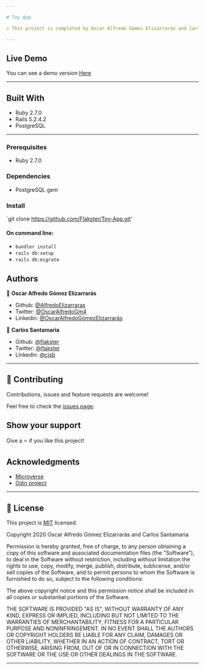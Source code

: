 ```yaml
---

# Toy App

> This project is completed by Oscar Alfredo Gómez Elizarrarás and Carlos Santamaría, in partial requirements of the Microverse cirriculum. 

---
```


## Live Demo

You can see a demo version [Here](https://shrouded-lake-20229.herokuapp.com/)

---

## Built With

- Ruby 2.7.0
- Rails 5.2.4.2
- PostgreSQL

---

### Prerequisites

- Ruby 2.7.0

### Dependencies

- PostgreSQL gem


### Install

`git clone https://github.com/Flakster/Toy-App.git'

#### On command line:
- `bundler install`
- `rails db:setup`
- `rails db:migrate`

## Authors

👤 **Oscar Alfredo Gómez Elizarrarás**

- Github: [@AlfredoElizarraras](https://github.com/AlfredoElizarraras)
- Twitter: [@OscarAlfredoGm4](https://twitter.com/OscarAlfredoGm4)
- Linkedin: [@OscarAlfredoGómezElizarrarás](https://mx.linkedin.com/in/oscar-alfredo-gomez-elizarraras)

👤 **Carlos Santamaria**

- Github: [@flakster](https://github.com/flakster)
- Twitter: [@flakster](https://twitter.com/flakster)
- Linkedin: [@cjsb](https://www.linkedin.com/in/cjsb)
---

## 🤝 Contributing

Contributions, issues and feature requests are welcome!

Feel free to check the [issues page](https://github.com/Flakster/Toy-App/issues).

## Show your support

Give a ⭐️ if you like this project!

## Acknowledgments

- [Microverse](https://microverse.org)
- [Odin project](https://www.theodinproject.com/)

---

## 📝 License

This project is [MIT](https://github.com/Flakster/Toy-App/blob/master/LICENSE) licensed.

Copyright 2020 Oscar Alfredo Gómez Elizarrarás and Carlos Santamaria

Permission is hereby granted, free of charge, to any person obtaining a copy of this software and associated documentation files (the "Software"), to deal in the Software without restriction, including without limitation the rights to use, copy, modify, merge, publish, distribute, sublicense, and/or sell copies of the Software, and to permit persons to whom the Software is furnished to do so, subject to the following conditions:

The above copyright notice and this permission notice shall be included in all copies or substantial portions of the Software.

THE SOFTWARE IS PROVIDED "AS IS", WITHOUT WARRANTY OF ANY KIND, EXPRESS OR IMPLIED, INCLUDING BUT NOT LIMITED TO THE WARRANTIES OF MERCHANTABILITY, FITNESS FOR A PARTICULAR PURPOSE AND NONINFRINGEMENT. IN NO EVENT SHALL THE AUTHORS OR COPYRIGHT HOLDERS BE LIABLE FOR ANY CLAIM, DAMAGES OR OTHER LIABILITY, WHETHER IN AN ACTION OF CONTRACT, TORT OR OTHERWISE, ARISING FROM, OUT OF OR IN CONNECTION WITH THE SOFTWARE OR THE USE OR OTHER DEALINGS IN THE SOFTWARE.

---
